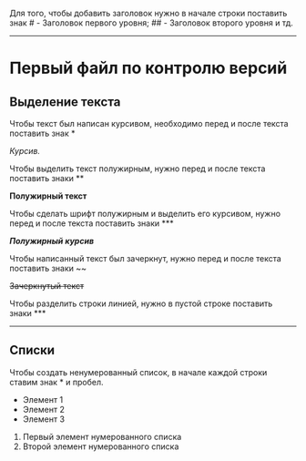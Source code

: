 Для того, чтобы добавить заголовок нужно в начале строки поставить знак # - Заголовок первого уровня; ## - Заголовок второго уровня и тд.
***
# Первый файл по контролю версий

## Выделение текста

Чтобы текст был написан курсивом, необходимо перед и после текста поставить знак *

*Курсив.*

Чтобы выделить текст полужирным, нужно перед и после текста поставить знаки **

**Полужирный текст**

Чтобы сделать шрифт полужирным и выделить его курсивом, нужно перед и после текста поставить знаки ***

***Полужирный курсив***

Чтобы написанный текст был зачеркнут, нужно перед и после текста поставить знаки ~~

~~Зачеркнутый текст~~

Чтобы разделить строки линией, нужно в пустой строке поставить знаки ***

***

## Списки

Чтобы создать ненумерованный список, в начале каждой строки ставим знак * и пробел.

* Элемент 1
* Элемент 2
* Элемент 3

1. Первый элемент нумерованного списка
2. Второй элемент нумерованного списка
